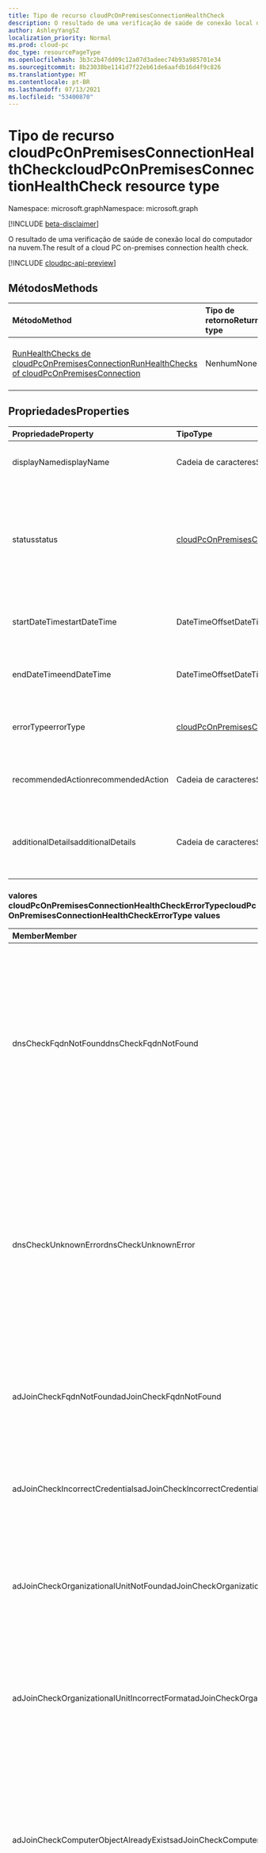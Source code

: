 ```yaml
---
title: Tipo de recurso cloudPcOnPremisesConnectionHealthCheck
description: O resultado de uma verificação de saúde de conexão local do computador na nuvem.
author: AshleyYangSZ
localization_priority: Normal
ms.prod: cloud-pc
doc_type: resourcePageType
ms.openlocfilehash: 3b3c2b47dd09c12a07d3adeec74b93a985701e34
ms.sourcegitcommit: 8b23038be1141d7f22eb61de6aafdb16d4f9c826
ms.translationtype: MT
ms.contentlocale: pt-BR
ms.lasthandoff: 07/13/2021
ms.locfileid: "53400870"
---
```

# <a name="cloudpconpremisesconnectionhealthcheck-resource-type"></a><span data-ttu-id="31f58-103">Tipo de recurso cloudPcOnPremisesConnectionHealthCheck</span><span class="sxs-lookup"><span data-stu-id="31f58-103">cloudPcOnPremisesConnectionHealthCheck resource type</span></span>

<span data-ttu-id="31f58-104">Namespace: microsoft.graph</span><span class="sxs-lookup"><span data-stu-id="31f58-104">Namespace: microsoft.graph</span></span>

[!INCLUDE [beta-disclaimer](../../includes/beta-disclaimer.md)]

<span data-ttu-id="31f58-105">O resultado de uma verificação de saúde de conexão local do computador na nuvem.</span><span class="sxs-lookup"><span data-stu-id="31f58-105">The result of a cloud PC on-premises connection health check.</span></span>

[!INCLUDE [cloudpc-api-preview](../../includes/cloudpc-api-preview.md)]

## <a name="methods"></a><span data-ttu-id="31f58-106">Métodos</span><span class="sxs-lookup"><span data-stu-id="31f58-106">Methods</span></span>

|<span data-ttu-id="31f58-107">Método</span><span class="sxs-lookup"><span data-stu-id="31f58-107">Method</span></span>|<span data-ttu-id="31f58-108">Tipo de retorno</span><span class="sxs-lookup"><span data-stu-id="31f58-108">Return type</span></span>|<span data-ttu-id="31f58-109">Descrição</span><span class="sxs-lookup"><span data-stu-id="31f58-109">Description</span></span>|
|:---|:---|:---|
|[<span data-ttu-id="31f58-110">RunHealthChecks de cloudPcOnPremisesConnection</span><span class="sxs-lookup"><span data-stu-id="31f58-110">RunHealthChecks of cloudPcOnPremisesConnection</span></span>](../api/cloudpconpremisesconnection-runhealthcheck.md)|<span data-ttu-id="31f58-111">Nenhum</span><span class="sxs-lookup"><span data-stu-id="31f58-111">None</span></span>|<span data-ttu-id="31f58-112">Execute as verificações de saúde de [um cloudPcOnPremisesConnection](../resources/cloudpconpremisesconnection.md).</span><span class="sxs-lookup"><span data-stu-id="31f58-112">Run the health checks of a [cloudPcOnPremisesConnection](../resources/cloudpconpremisesconnection.md).</span></span>|

## <a name="properties"></a><span data-ttu-id="31f58-113">Propriedades</span><span class="sxs-lookup"><span data-stu-id="31f58-113">Properties</span></span>

|<span data-ttu-id="31f58-114">Propriedade</span><span class="sxs-lookup"><span data-stu-id="31f58-114">Property</span></span>|<span data-ttu-id="31f58-115">Tipo</span><span class="sxs-lookup"><span data-stu-id="31f58-115">Type</span></span>|<span data-ttu-id="31f58-116">Descrição</span><span class="sxs-lookup"><span data-stu-id="31f58-116">Description</span></span>|
|:---|:---|:---|
|<span data-ttu-id="31f58-117">displayName</span><span class="sxs-lookup"><span data-stu-id="31f58-117">displayName</span></span>|<span data-ttu-id="31f58-118">Cadeia de caracteres</span><span class="sxs-lookup"><span data-stu-id="31f58-118">String</span></span>|<span data-ttu-id="31f58-119">O nome de exibição desse item de verificação de saúde.</span><span class="sxs-lookup"><span data-stu-id="31f58-119">The display name for this health check item.</span></span>|
|<span data-ttu-id="31f58-120">status</span><span class="sxs-lookup"><span data-stu-id="31f58-120">status</span></span>|[<span data-ttu-id="31f58-121">cloudPcOnPremisesConnectionStatus</span><span class="sxs-lookup"><span data-stu-id="31f58-121">cloudPcOnPremisesConnectionStatus</span></span>](../resources/cloudpconpremisesconnection.md#cloudpconpremisesconnectionstatus-values)|<span data-ttu-id="31f58-122">O status do item de verificação de saúde.</span><span class="sxs-lookup"><span data-stu-id="31f58-122">The status of the health check item.</span></span> <span data-ttu-id="31f58-123">Os valores possíveis são: `pending`, `running`, `passed`, `failed`, `unknownFutureValue`.</span><span class="sxs-lookup"><span data-stu-id="31f58-123">Possible values are: `pending`, `running`, `passed`, `failed`, `unknownFutureValue`.</span></span> <span data-ttu-id="31f58-124">Somente leitura.</span><span class="sxs-lookup"><span data-stu-id="31f58-124">Read-only.</span></span>|
|<span data-ttu-id="31f58-125">startDateTime</span><span class="sxs-lookup"><span data-stu-id="31f58-125">startDateTime</span></span>|<span data-ttu-id="31f58-126">DateTimeOffset</span><span class="sxs-lookup"><span data-stu-id="31f58-126">DateTimeOffset</span></span>|<span data-ttu-id="31f58-127">A hora de início do item de verificação de saúde.</span><span class="sxs-lookup"><span data-stu-id="31f58-127">The start time of the health check item.</span></span> <span data-ttu-id="31f58-128">Somente leitura.</span><span class="sxs-lookup"><span data-stu-id="31f58-128">Read-only.</span></span>|
|<span data-ttu-id="31f58-129">endDateTime</span><span class="sxs-lookup"><span data-stu-id="31f58-129">endDateTime</span></span>|<span data-ttu-id="31f58-130">DateTimeOffset</span><span class="sxs-lookup"><span data-stu-id="31f58-130">DateTimeOffset</span></span>|<span data-ttu-id="31f58-131">A hora de término do item de verificação de saúde.</span><span class="sxs-lookup"><span data-stu-id="31f58-131">The end time of the health check item.</span></span> <span data-ttu-id="31f58-132">Somente leitura.</span><span class="sxs-lookup"><span data-stu-id="31f58-132">Read-only.</span></span>|
|<span data-ttu-id="31f58-133">errorType</span><span class="sxs-lookup"><span data-stu-id="31f58-133">errorType</span></span>|[<span data-ttu-id="31f58-134">cloudPcOnPremisesConnectionHealthCheckErrorType</span><span class="sxs-lookup"><span data-stu-id="31f58-134">cloudPcOnPremisesConnectionHealthCheckErrorType</span></span>](#cloudpconpremisesconnectionhealthcheckerrortype-values)|<span data-ttu-id="31f58-135">O tipo de erro que ocorreu durante essa verificação de saúde.</span><span class="sxs-lookup"><span data-stu-id="31f58-135">The type of error that occurred during this health check.</span></span>|
|<span data-ttu-id="31f58-136">recommendedAction</span><span class="sxs-lookup"><span data-stu-id="31f58-136">recommendedAction</span></span>|<span data-ttu-id="31f58-137">Cadeia de caracteres</span><span class="sxs-lookup"><span data-stu-id="31f58-137">String</span></span>|<span data-ttu-id="31f58-138">A ação recomendada para corrigir o erro correspondente.</span><span class="sxs-lookup"><span data-stu-id="31f58-138">The recommended action to fix the corresponding error.</span></span>|
|<span data-ttu-id="31f58-139">additionalDetails</span><span class="sxs-lookup"><span data-stu-id="31f58-139">additionalDetails</span></span>|<span data-ttu-id="31f58-140">Cadeia de caracteres</span><span class="sxs-lookup"><span data-stu-id="31f58-140">String</span></span>|<span data-ttu-id="31f58-141">Detalhes adicionais sobre a verificação de saúde ou a ação recomendada.</span><span class="sxs-lookup"><span data-stu-id="31f58-141">Additional details about the health check or the recommended action.</span></span>|

### <a name="cloudpconpremisesconnectionhealthcheckerrortype-values"></a><span data-ttu-id="31f58-142">valores cloudPcOnPremisesConnectionHealthCheckErrorType</span><span class="sxs-lookup"><span data-stu-id="31f58-142">cloudPcOnPremisesConnectionHealthCheckErrorType values</span></span>

|<span data-ttu-id="31f58-143">Member</span><span class="sxs-lookup"><span data-stu-id="31f58-143">Member</span></span>|<span data-ttu-id="31f58-144">Descrição</span><span class="sxs-lookup"><span data-stu-id="31f58-144">Description</span></span>|
|:---|:---|
|<span data-ttu-id="31f58-145">dnsCheckFqdnNotFound</span><span class="sxs-lookup"><span data-stu-id="31f58-145">dnsCheckFqdnNotFound</span></span>|<span data-ttu-id="31f58-146">A resolução DNS falhou para o nome de domínio.</span><span class="sxs-lookup"><span data-stu-id="31f58-146">The DNS resolution failed for the domain name.</span></span> <span data-ttu-id="31f58-147">Possíveis causas de erro: 1.</span><span class="sxs-lookup"><span data-stu-id="31f58-147">Possible error causes: 1.</span></span> <span data-ttu-id="31f58-148">O servidor DNS do Azure vNet especificado não pode resolver o nome de domínio.</span><span class="sxs-lookup"><span data-stu-id="31f58-148">The specified Azure vNet's DNS server can't resolve the domain name.</span></span> <span data-ttu-id="31f58-149">Atualize a vNet com um servidor DNS apropriado; 2.</span><span class="sxs-lookup"><span data-stu-id="31f58-149">Please update the vNet with an appropriate DNS server; 2.</span></span> <span data-ttu-id="31f58-150">O nome de domínio fornecido não existe ou não está correto.</span><span class="sxs-lookup"><span data-stu-id="31f58-150">The domain name provided doesn't exist or isn't correct.</span></span> <span data-ttu-id="31f58-151">Atualize a conexão de rede local com o nome de domínio correto.</span><span class="sxs-lookup"><span data-stu-id="31f58-151">Please update the on-premises network connection with the correct domain name.</span></span> <span data-ttu-id="31f58-152">Verifique se a vNet definida na conexão de rede local pode resolver o nome de domínio.</span><span class="sxs-lookup"><span data-stu-id="31f58-152">Please make sure that the vNet defined in the on-premises network connection can resolve the domain name.</span></span>|
|<span data-ttu-id="31f58-153">dnsCheckUnknownError</span><span class="sxs-lookup"><span data-stu-id="31f58-153">dnsCheckUnknownError</span></span>|<span data-ttu-id="31f58-154">A resolução DNS falhou para o nome de domínio.</span><span class="sxs-lookup"><span data-stu-id="31f58-154">The DNS resolution failed for the domain name.</span></span> <span data-ttu-id="31f58-155">Possíveis causas de erro: 1.</span><span class="sxs-lookup"><span data-stu-id="31f58-155">Possible error causes: 1.</span></span> <span data-ttu-id="31f58-156">O servidor DNS do Azure vNet especificado não pode resolver o nome de domínio.</span><span class="sxs-lookup"><span data-stu-id="31f58-156">The specified Azure vNet's DNS server can't resolve the domain name.</span></span> <span data-ttu-id="31f58-157">Atualize a vNet com um servidor DNS apropriado; 2.</span><span class="sxs-lookup"><span data-stu-id="31f58-157">Please update the vNet with an appropriate DNS server; 2.</span></span> <span data-ttu-id="31f58-158">O nome de domínio fornecido não existe ou não está correto.</span><span class="sxs-lookup"><span data-stu-id="31f58-158">The domain name provided doesn't exist or isn't correct.</span></span> <span data-ttu-id="31f58-159">Atualize a conexão de rede local com o nome de domínio correto.</span><span class="sxs-lookup"><span data-stu-id="31f58-159">Please update the on-premises network connection with the correct domain name.</span></span> <span data-ttu-id="31f58-160">Verifique se a vNet definida na conexão de rede local pode resolver o nome de domínio.</span><span class="sxs-lookup"><span data-stu-id="31f58-160">Please make sure that the vNet defined in the on-premises network connection can resolve the domain name.</span></span>|
|<span data-ttu-id="31f58-161">adJoinCheckFqdnNotFound</span><span class="sxs-lookup"><span data-stu-id="31f58-161">adJoinCheckFqdnNotFound</span></span>|<span data-ttu-id="31f58-162">A verificação de junção de domínio falhou porque o nome de domínio não pôde ser encontrado.</span><span class="sxs-lookup"><span data-stu-id="31f58-162">The domain join check failed because the domain name couldn't be found.</span></span> <span data-ttu-id="31f58-163">Verifique se um controlador de domínio para o nome de domínio pode ser contatado pela vNet definida na conexão de rede local.</span><span class="sxs-lookup"><span data-stu-id="31f58-163">Please make sure a domain controller for the domain name can be contacted by the vNet defined in the on-premises network connection.</span></span>|
|<span data-ttu-id="31f58-164">adJoinCheckIncorrectCredentials</span><span class="sxs-lookup"><span data-stu-id="31f58-164">adJoinCheckIncorrectCredentials</span></span>|<span data-ttu-id="31f58-165">A verificação de junção de domínio falhou porque as credenciais fornecidas para o domínio não estão corretas.</span><span class="sxs-lookup"><span data-stu-id="31f58-165">The domain join check failed because the credentials provided for the domain aren't correct.</span></span> <span data-ttu-id="31f58-166">Atualize a conexão de rede local com credenciais corretas.</span><span class="sxs-lookup"><span data-stu-id="31f58-166">Please update the on-premises network connection with correct credentials.</span></span>|
|<span data-ttu-id="31f58-167">adJoinCheckOrganizationalUnitNotFound</span><span class="sxs-lookup"><span data-stu-id="31f58-167">adJoinCheckOrganizationalUnitNotFound</span></span>|<span data-ttu-id="31f58-168">A verificação de junção de domínio falhou porque a unidade organizacional (OU) não pode ser encontrada.</span><span class="sxs-lookup"><span data-stu-id="31f58-168">The domain join check failed because the organizational unit (OU) can't be found.</span></span> <span data-ttu-id="31f58-169">Forneça uma UO no domínio.</span><span class="sxs-lookup"><span data-stu-id="31f58-169">Please provide an OU in the domain.</span></span> <span data-ttu-id="31f58-170">A UO deve estar no formato de nome diferenciado.</span><span class="sxs-lookup"><span data-stu-id="31f58-170">The OU must be in distinguished name format.</span></span> <span data-ttu-id="31f58-171">Formato de exemplo: "OU=OU1,OU=OU2,OU=OU3,DC=DC1".</span><span class="sxs-lookup"><span data-stu-id="31f58-171">Example format: “OU=OU1,OU=OU2,OU=OU3,DC=DC1”.</span></span>|
|<span data-ttu-id="31f58-172">adJoinCheckOrganizationalUnitIncorrectFormat</span><span class="sxs-lookup"><span data-stu-id="31f58-172">adJoinCheckOrganizationalUnitIncorrectFormat</span></span>|<span data-ttu-id="31f58-173">A verificação de junção de domínio falhou porque a unidade organizacional (OU) não pode ser encontrada.</span><span class="sxs-lookup"><span data-stu-id="31f58-173">The domain join check failed because the organizational unit (OU) can't be found.</span></span> <span data-ttu-id="31f58-174">Forneça uma UO no domínio.</span><span class="sxs-lookup"><span data-stu-id="31f58-174">Please provide an OU in the domain.</span></span> <span data-ttu-id="31f58-175">A UO deve estar no formato de nome diferenciado.</span><span class="sxs-lookup"><span data-stu-id="31f58-175">The OU must be in distinguished name format.</span></span> <span data-ttu-id="31f58-176">Formato de exemplo: "OU=OU1,OU=OU2,OU=OU3,DC=DC1".</span><span class="sxs-lookup"><span data-stu-id="31f58-176">Example format: “OU=OU1,OU=OU2,OU=OU3,DC=DC1”.</span></span>|
|<span data-ttu-id="31f58-177">adJoinCheckComputerObjectAlreadyExists</span><span class="sxs-lookup"><span data-stu-id="31f58-177">adJoinCheckComputerObjectAlreadyExists</span></span>|<span data-ttu-id="31f58-178">A conta do computador não pode ser encontrada na unidade organizacional (OU) fornecida na conexão de rede local, mas o nome do computador já existe no domínio.</span><span class="sxs-lookup"><span data-stu-id="31f58-178">The computer account can't be found in the organizational unit (OU) provided in the on-premises network connection but the computer name already exists in the domain.</span></span> <span data-ttu-id="31f58-179">Isso geralmente ocorre depois que o objeto do computador foi movido para fora da UO configurada na conexão de rede local.</span><span class="sxs-lookup"><span data-stu-id="31f58-179">This often occurs after the computer object was moved out of the OU configured in the on-premises network connection.</span></span> <span data-ttu-id="31f58-180">Mova o objeto do computador de volta para a UO de destino.</span><span class="sxs-lookup"><span data-stu-id="31f58-180">Please move the computer object back to the target OU.</span></span>|
|<span data-ttu-id="31f58-181">adJoinCheckAccessDenied</span><span class="sxs-lookup"><span data-stu-id="31f58-181">adJoinCheckAccessDenied</span></span>|<span data-ttu-id="31f58-182">A verificação de junção de domínio falhou porque a conta de usuário fornecida não tem permissões suficientes para ingressar no domínio.</span><span class="sxs-lookup"><span data-stu-id="31f58-182">The domain join check failed because the user account provided doesn't have sufficient permissions to join the domain.</span></span> <span data-ttu-id="31f58-183">Verifique se a conta fornecida tem permissões suficientes ou altere a conta de usuário definida nas propriedades de conexão de rede local.</span><span class="sxs-lookup"><span data-stu-id="31f58-183">Please make sure that the account provided has sufficient permissions or change the user account defined in the on-premises network connection properties.</span></span> <span data-ttu-id="31f58-184">Permissões necessárias: Criar *objetos de computador e* Excluir objetos de *computador*.</span><span class="sxs-lookup"><span data-stu-id="31f58-184">Permissions needed: *Create computer objects* and *Delete computer objects*.</span></span>|
|<span data-ttu-id="31f58-185">adJoinCheckUnknownError</span><span class="sxs-lookup"><span data-stu-id="31f58-185">adJoinCheckUnknownError</span></span>|<span data-ttu-id="31f58-186">A verificação de junção de domínio falhou devido a um erro desconhecido.</span><span class="sxs-lookup"><span data-stu-id="31f58-186">The domain join check failed due to an unknown error.</span></span> <span data-ttu-id="31f58-187">Certifique-se de que a conexão de rede local possa ingressar com êxito no domínio usando os detalhes fornecidos.</span><span class="sxs-lookup"><span data-stu-id="31f58-187">Please make sure that the on-premises network connection can successfully join the domain using the details provided.</span></span>|
|<span data-ttu-id="31f58-188">endpointConnectivityCheckCloudPcUrlNotAllowListed</span><span class="sxs-lookup"><span data-stu-id="31f58-188">endpointConnectivityCheckCloudPcUrlNotAllowListed</span></span>|<span data-ttu-id="31f58-189">Durante o provisionamento, uma ou mais URLs necessárias não puderam ser contatadas.</span><span class="sxs-lookup"><span data-stu-id="31f58-189">During provisioning, one or more required URLs couldn't be contacted.</span></span> <span data-ttu-id="31f58-190">Verifique se todas as URLs necessárias são permitidas por meio dos firewalls e proxies.</span><span class="sxs-lookup"><span data-stu-id="31f58-190">Please make sure that all of the required URLs are allowed through the firewalls and proxies.</span></span>|
|<span data-ttu-id="31f58-191">endpointConnectivityCheckWVDUrlNotAllowListed</span><span class="sxs-lookup"><span data-stu-id="31f58-191">endpointConnectivityCheckWVDUrlNotAllowListed</span></span>|<span data-ttu-id="31f58-192">Durante o provisionamento, uma ou mais URLs WVD necessárias não puderam ser contatadas.</span><span class="sxs-lookup"><span data-stu-id="31f58-192">During provisioning, one or more required WVD URLs couldn't be contacted.</span></span> <span data-ttu-id="31f58-193">Verifique se todas as URLs necessárias são permitidas por meio dos firewalls e proxies.</span><span class="sxs-lookup"><span data-stu-id="31f58-193">Please make sure that all of the required URLs are allowed through the firewalls and proxies.</span></span>|
|<span data-ttu-id="31f58-194">endpointConnectivityCheckIntuneUrlNotAllowListed</span><span class="sxs-lookup"><span data-stu-id="31f58-194">endpointConnectivityCheckIntuneUrlNotAllowListed</span></span>|<span data-ttu-id="31f58-195">Durante o provisionamento, uma ou mais URLs necessárias do Intune não puderam ser contatadas.</span><span class="sxs-lookup"><span data-stu-id="31f58-195">During provisioning, one or more required Intune URLs couldn’t be contacted.</span></span> <span data-ttu-id="31f58-196">Verifique se todas as URLs necessárias são permitidas por meio dos firewalls e proxies.</span><span class="sxs-lookup"><span data-stu-id="31f58-196">Please make sure that all of the required URLs are allowed through the firewalls and proxies.</span></span>|
|<span data-ttu-id="31f58-197">endpointConnectivityCheckUnknownError</span><span class="sxs-lookup"><span data-stu-id="31f58-197">endpointConnectivityCheckUnknownError</span></span>|<span data-ttu-id="31f58-198">Durante o provisionamento, uma ou mais URLs necessárias não puderam ser contatadas.</span><span class="sxs-lookup"><span data-stu-id="31f58-198">During provisioning, one or more required URLs couldn't be contacted.</span></span> <span data-ttu-id="31f58-199">Verifique se todas as URLs necessárias são permitidas por meio dos firewalls e proxies.</span><span class="sxs-lookup"><span data-stu-id="31f58-199">Please make sure that all of the required URLs are allowed through the firewalls and proxies.</span></span>|
|<span data-ttu-id="31f58-200">azureAdDeviceSyncCheckDeviceNotFound</span><span class="sxs-lookup"><span data-stu-id="31f58-200">azureAdDeviceSyncCheckDeviceNotFound</span></span>|<span data-ttu-id="31f58-201">O objeto do computador do computador na nuvem não pode ser encontrado no Azure Active Directory (Azure AD).</span><span class="sxs-lookup"><span data-stu-id="31f58-201">The cloud PC computer object can't be found in Azure Active Directory (Azure AD).</span></span> <span data-ttu-id="31f58-202">Certifique-se de que a conexão do Azure AD funcione e sincronize com frequência para que os objetos do computador do computador na nuvem sejam sincronizados com o Azure AD.</span><span class="sxs-lookup"><span data-stu-id="31f58-202">Please make sure that Azure AD connect works and syncs frequently so that the cloud PC computer objects are synced to Azure AD.</span></span> <span data-ttu-id="31f58-203">A sincronização de dispositivos do Azure AD deve ser habilitada e sincronizada nos últimos 60 minutos.</span><span class="sxs-lookup"><span data-stu-id="31f58-203">Azure AD device sync must be enabled and synced within the last 60 minutes.</span></span>|
|<span data-ttu-id="31f58-204">azureAdDeviceSyncCheckLongSyncCircle</span><span class="sxs-lookup"><span data-stu-id="31f58-204">azureAdDeviceSyncCheckLongSyncCircle</span></span>|<span data-ttu-id="31f58-205">A verificação se o objeto do computador do computador na nuvem foi sincronizado com Azure Active Directory (Azure AD) foi o tempo de tempo. Certifique-se de que a conexão do Azure AD funcione e sincronize com frequência para que os objetos do computador do computador na nuvem sejam sincronizados com o Azure AD.</span><span class="sxs-lookup"><span data-stu-id="31f58-205">The check whether the cloud PC computer object has been synced to Azure Active Directory (Azure AD) has timed out. Please make sure that Azure AD connect works and syncs frequently so that the cloud PC computer objects are synced to Azure AD.</span></span> <span data-ttu-id="31f58-206">A sincronização de dispositivos do Azure AD deve ser habilitada e sincronizada nos últimos 60 minutos.</span><span class="sxs-lookup"><span data-stu-id="31f58-206">Azure AD device sync must be enabled and synced within the last 60 minutes.</span></span>|
|<span data-ttu-id="31f58-207">azureAdDeviceSyncCheckUnknownError</span><span class="sxs-lookup"><span data-stu-id="31f58-207">azureAdDeviceSyncCheckUnknownError</span></span>|<span data-ttu-id="31f58-208">Falha na Azure Active Directory de conectividade híbrida (Azure AD).</span><span class="sxs-lookup"><span data-stu-id="31f58-208">Hybrid Azure Active Directory (Azure AD) connectivity check failed.</span></span> <span data-ttu-id="31f58-209">Certifique-se de que a conexão do Azure AD funcione e sincronize com frequência para que os objetos do computador do computador na nuvem sejam sincronizados com o Azure AD.</span><span class="sxs-lookup"><span data-stu-id="31f58-209">Please make sure that Azure AD connect works and syncs frequently so that the cloud PC computer objects are synced to Azure AD.</span></span> <span data-ttu-id="31f58-210">A sincronização de dispositivos do Azure AD deve ser habilitada e sincronizada nos últimos 60 minutos.</span><span class="sxs-lookup"><span data-stu-id="31f58-210">Azure AD device sync must be enabled and synced within the last 60 minutes.</span></span>|
|<span data-ttu-id="31f58-211">resourceAvailabilityCheckNoSubnetIP</span><span class="sxs-lookup"><span data-stu-id="31f58-211">resourceAvailabilityCheckNoSubnetIP</span></span>|<span data-ttu-id="31f58-212">A sub-rede fornecida não tem endereços IP disponíveis.</span><span class="sxs-lookup"><span data-stu-id="31f58-212">The subnet provided doesn't have IP addresses available.</span></span> <span data-ttu-id="31f58-213">Verifique se a sub-rede fornecida na conexão de rede local tem endereços IP suficientes disponíveis.</span><span class="sxs-lookup"><span data-stu-id="31f58-213">Please make sure that the subnet provided in the on-premises network connection has sufficient IP addresses available.</span></span> <span data-ttu-id="31f58-214">Expanda a sub-rede selecionada atual ou selecione uma sub-rede diferente a ser usada para provisionamento.</span><span class="sxs-lookup"><span data-stu-id="31f58-214">Please expand the current selected subnet or select a different subnet to be used for provisioning.</span></span>|
|<span data-ttu-id="31f58-215">resourceAvailabilityCheckSubscriptionDisabled</span><span class="sxs-lookup"><span data-stu-id="31f58-215">resourceAvailabilityCheckSubscriptionDisabled</span></span>|<span data-ttu-id="31f58-216">A assinatura do Azure fornecida está desabilitada.</span><span class="sxs-lookup"><span data-stu-id="31f58-216">The Azure subscription provided is disabled.</span></span> <span data-ttu-id="31f58-217">Verifique se a assinatura do Azure está habilitada e disponível para provisionamento.</span><span class="sxs-lookup"><span data-stu-id="31f58-217">Please make sure that the Azure subscription is enabled and available for provisioning.</span></span>|
|<span data-ttu-id="31f58-218">resourceAvailabilityCheckAzurePolicyViolation</span><span class="sxs-lookup"><span data-stu-id="31f58-218">resourceAvailabilityCheckAzurePolicyViolation</span></span>|<span data-ttu-id="31f58-219">A assinatura do Azure fornecida não pode ser encontrada.</span><span class="sxs-lookup"><span data-stu-id="31f58-219">The Azure subscription provided can't be found.</span></span> <span data-ttu-id="31f58-220">Verifique se a assinatura do Azure está disponível para provisionamento.</span><span class="sxs-lookup"><span data-stu-id="31f58-220">Please ensure that the Azure subscription is available for provisioning.</span></span>|
|<span data-ttu-id="31f58-221">resourceAvailabilityCheckSubscriptionNotFound</span><span class="sxs-lookup"><span data-stu-id="31f58-221">resourceAvailabilityCheckSubscriptionNotFound</span></span>|<span data-ttu-id="31f58-222">A assinatura do Azure fornecida não pode ser acessada.</span><span class="sxs-lookup"><span data-stu-id="31f58-222">The Azure subscription provided can't be accessed.</span></span> <span data-ttu-id="31f58-223">Verifique se a assinatura do Azure está disponível para provisionamento.</span><span class="sxs-lookup"><span data-stu-id="31f58-223">Please ensure that the Azure subscription is available for provisioning.</span></span>|
|<span data-ttu-id="31f58-224">resourceAvailabilityCheckSubscriptionTransferred</span><span class="sxs-lookup"><span data-stu-id="31f58-224">resourceAvailabilityCheckSubscriptionTransferred</span></span>|<span data-ttu-id="31f58-225">A assinatura do Azure fornecida não pode ser acessada.</span><span class="sxs-lookup"><span data-stu-id="31f58-225">The Azure subscription provided can't be accessed.</span></span> <span data-ttu-id="31f58-226">Verifique se a assinatura do Azure está disponível para provisionamento.</span><span class="sxs-lookup"><span data-stu-id="31f58-226">Please ensure that the Azure subscription is available for provisioning.</span></span>|
|<span data-ttu-id="31f58-227">resourceAvailabilityCheckGeneralSubscriptionError</span><span class="sxs-lookup"><span data-stu-id="31f58-227">resourceAvailabilityCheckGeneralSubscriptionError</span></span>|<span data-ttu-id="31f58-228">Uma política do Azure está restringindo a criação de recursos.</span><span class="sxs-lookup"><span data-stu-id="31f58-228">An Azure policy is restricting the creation of resources.</span></span> <span data-ttu-id="31f58-229">Verifique se não há nenhuma política do Azure que restrinja a criação de recursos no grupo de assinaturas e/ou recursos.</span><span class="sxs-lookup"><span data-stu-id="31f58-229">Please ensure that there is no Azure policy that restricts creating resources in the subscription and/or resource group.</span></span>|
|<span data-ttu-id="31f58-230">resourceAvailabilityCheckUnsupportedVNetRegion</span><span class="sxs-lookup"><span data-stu-id="31f58-230">resourceAvailabilityCheckUnsupportedVNetRegion</span></span>|<span data-ttu-id="31f58-231">O vNet selecionado está localizado em uma região sem suporte.</span><span class="sxs-lookup"><span data-stu-id="31f58-231">The selected vNet is located in an unsupported region.</span></span> <span data-ttu-id="31f58-232">Verifique se o vNet selecionado está localizado em uma região com suporte.</span><span class="sxs-lookup"><span data-stu-id="31f58-232">Please ensure that the selected vNet is located in a supported region.</span></span>|
|<span data-ttu-id="31f58-233">resourceAvailabilityCheckUnknownError</span><span class="sxs-lookup"><span data-stu-id="31f58-233">resourceAvailabilityCheckUnknownError</span></span>|<span data-ttu-id="31f58-234">A verificação de disponibilidade de recursos do Azure falhou devido a um erro desconhecido.</span><span class="sxs-lookup"><span data-stu-id="31f58-234">The resource availability check for Azure resources failed due to an unknown error.</span></span> <span data-ttu-id="31f58-235">Verifique se todos os recursos do Azure atendem aos pré-requisitos.</span><span class="sxs-lookup"><span data-stu-id="31f58-235">Please ensure that all Azure resources meet the prerequisites.</span></span>|
|<span data-ttu-id="31f58-236">permissionCheckNoSubscriptionReaderRole</span><span class="sxs-lookup"><span data-stu-id="31f58-236">permissionCheckNoSubscriptionReaderRole</span></span>|<span data-ttu-id="31f58-237">A entidade de serviço de computador na nuvem não tem permissões suficientes na assinatura do Azure.</span><span class="sxs-lookup"><span data-stu-id="31f58-237">The cloud PC service principal doesn't have sufficient permissions on the Azure subscription.</span></span> <span data-ttu-id="31f58-238">Certifique-se de que a entidade de serviço do computador na nuvem tenha as *permissões Reader* na assinatura.</span><span class="sxs-lookup"><span data-stu-id="31f58-238">Please make sure that the cloud PC service principal has the *Reader* permissions on the subscription.</span></span>|
|<span data-ttu-id="31f58-239">permissionCheckNoResourceGroupOwnerRole</span><span class="sxs-lookup"><span data-stu-id="31f58-239">permissionCheckNoResourceGroupOwnerRole</span></span>|<span data-ttu-id="31f58-240">A entidade de serviço de computador na nuvem não tem permissões suficientes no grupo de recursos do Azure.</span><span class="sxs-lookup"><span data-stu-id="31f58-240">The cloud PC service principal doesn't have sufficient permissions on the Azure resource group.</span></span> <span data-ttu-id="31f58-241">Verifique se a entidade de serviço do computador na nuvem tem as *permissões Owner* no grupo de recursos.</span><span class="sxs-lookup"><span data-stu-id="31f58-241">Please make sure that the cloud PC service principal has the *Owner* permissions on the resource group.</span></span> |
|<span data-ttu-id="31f58-242">permissionCheckNoVNetContributorRole</span><span class="sxs-lookup"><span data-stu-id="31f58-242">permissionCheckNoVNetContributorRole</span></span>|<span data-ttu-id="31f58-243">A entidade de serviço de computador na nuvem não tem permissões suficientes na vNet do Azure.</span><span class="sxs-lookup"><span data-stu-id="31f58-243">The cloud PC service principal doesn't have sufficient permissions on the Azure vNet.</span></span> <span data-ttu-id="31f58-244">Verifique se o serviço de computador na nuvem tem as *permissões do* colaborador de rede na vNet.</span><span class="sxs-lookup"><span data-stu-id="31f58-244">Please make sure that the cloud PC service has the *Network contributor* permissions on the vNet.</span></span>|
|<span data-ttu-id="31f58-245">permissionCheckNoResourceGroupNetworkContributorRole</span><span class="sxs-lookup"><span data-stu-id="31f58-245">permissionCheckNoResourceGroupNetworkContributorRole</span></span>|<span data-ttu-id="31f58-246">A entidade de serviço de computador na nuvem não tem permissões suficientes no grupo de recursos do Azure.</span><span class="sxs-lookup"><span data-stu-id="31f58-246">Cloud PC service principal doesn't have sufficient permissions on the Azure resource group.</span></span> <span data-ttu-id="31f58-247">Verifique se o aplicativo tem permissões de colaboradores de rede no grupo de recursos.</span><span class="sxs-lookup"><span data-stu-id="31f58-247">Please make sure that the  application has Network contributor permissions on the resource group.</span></span>|
|<span data-ttu-id="31f58-248">permissionCheckUnknownError</span><span class="sxs-lookup"><span data-stu-id="31f58-248">permissionCheckUnknownError</span></span>|<span data-ttu-id="31f58-249">A entidade de serviço de computador na nuvem não tem permissões suficientes.</span><span class="sxs-lookup"><span data-stu-id="31f58-249">The cloud PC service principal doesn't have sufficient permissions.</span></span> <span data-ttu-id="31f58-250">Verifique se a entidade de serviço do computador na nuvem recebe permissões suficientes do Azure.</span><span class="sxs-lookup"><span data-stu-id="31f58-250">Please make sure that the cloud PC service principal is granted sufficient Azure permissions.</span></span>|
|<span data-ttu-id="31f58-251">internalServerErrorDeploymentCanceled</span><span class="sxs-lookup"><span data-stu-id="31f58-251">internalServerErrorDeploymentCanceled</span></span>|<span data-ttu-id="31f58-252">A implantação foi cancelada.</span><span class="sxs-lookup"><span data-stu-id="31f58-252">The deployment was canceled.</span></span> <span data-ttu-id="31f58-253">Tente novamente mais tarde.</span><span class="sxs-lookup"><span data-stu-id="31f58-253">Please try again later.</span></span> <span data-ttu-id="31f58-254">Se o problema persistir, entre em contato com o suporte.</span><span class="sxs-lookup"><span data-stu-id="31f58-254">If the problem persists, please contact support.</span></span>|
|<span data-ttu-id="31f58-255">internalServerErrorAllocateResourceFailed</span><span class="sxs-lookup"><span data-stu-id="31f58-255">internalServerErrorAllocateResourceFailed</span></span>|<span data-ttu-id="31f58-256">A alocação de recursos falhou.</span><span class="sxs-lookup"><span data-stu-id="31f58-256">The allocation of resources failed.</span></span> <span data-ttu-id="31f58-257">Tente novamente mais tarde.</span><span class="sxs-lookup"><span data-stu-id="31f58-257">Please try again later.</span></span> <span data-ttu-id="31f58-258">Se o problema persistir, entre em contato com o suporte.</span><span class="sxs-lookup"><span data-stu-id="31f58-258">If the problem persists, please contact support.</span></span>|
|<span data-ttu-id="31f58-259">internalServerErrorVMDeploymentTimeout</span><span class="sxs-lookup"><span data-stu-id="31f58-259">internalServerErrorVMDeploymentTimeout</span></span>|<span data-ttu-id="31f58-260">O tempo de implantação da máquina virtual foi o tempo de implantação. Tente novamente mais tarde.</span><span class="sxs-lookup"><span data-stu-id="31f58-260">The virtual machine deployment timed out. Please try again later.</span></span> <span data-ttu-id="31f58-261">Se o problema persistir, entre em contato com o suporte.</span><span class="sxs-lookup"><span data-stu-id="31f58-261">If the problem persists, please contact support.</span></span>|
|<span data-ttu-id="31f58-262">internalServerErrorUnableToRunDscScript</span><span class="sxs-lookup"><span data-stu-id="31f58-262">internalServerErrorUnableToRunDscScript</span></span>|<span data-ttu-id="31f58-263">Durante o provisionamento, alguns scripts DSC do PowerShell são executados no computador de nuvem.</span><span class="sxs-lookup"><span data-stu-id="31f58-263">During provisioning, some PowerShell DSC scripts are executed on the cloud PC.</span></span> <span data-ttu-id="31f58-264">Não é possível baixar esses scripts DSC ou executá-los durante a verificação de saúde.</span><span class="sxs-lookup"><span data-stu-id="31f58-264">Unable to either download these DSC scripts or execute them during the health check.</span></span> <span data-ttu-id="31f58-265">Verifique se a vNet tem acesso irrestrito aos pontos de extremidade necessários, e o PowerShell não está bloqueado no ambiente ou na Política de Grupo.</span><span class="sxs-lookup"><span data-stu-id="31f58-265">Please ensure vNet has unrestricted access to the required endpoints, and PowerShell isn't blocked in the environment or Group Policy.</span></span>|
|<span data-ttu-id="31f58-266">internalServerUnknownError</span><span class="sxs-lookup"><span data-stu-id="31f58-266">internalServerUnknownError</span></span>|<span data-ttu-id="31f58-267">O provisionamento falhou devido a um erro interno.</span><span class="sxs-lookup"><span data-stu-id="31f58-267">The provisioning has failed due to an internal error.</span></span> <span data-ttu-id="31f58-268">Entre em contato com o suporte ao cliente.</span><span class="sxs-lookup"><span data-stu-id="31f58-268">Please contact customer support.</span></span>|

## <a name="relationships"></a><span data-ttu-id="31f58-269">Relações</span><span class="sxs-lookup"><span data-stu-id="31f58-269">Relationships</span></span>

<span data-ttu-id="31f58-270">Nenhum</span><span class="sxs-lookup"><span data-stu-id="31f58-270">None.</span></span>

## <a name="json-representation"></a><span data-ttu-id="31f58-271">Representação JSON</span><span class="sxs-lookup"><span data-stu-id="31f58-271">JSON representation</span></span>

<span data-ttu-id="31f58-272">Veja a seguir uma representação JSON do recurso.</span><span class="sxs-lookup"><span data-stu-id="31f58-272">The following is a JSON representation of the resource.</span></span>
<!-- {
  "blockType": "resource",
  "@odata.type": "microsoft.graph.cloudPcOnPremisesConnectionHealthCheck"
}
-->

``` json
{
  "@odata.type": "#microsoft.graph.cloudPcOnPremisesConnectionHealthCheck",
  "displayName": "String",
  "status": "String",
  "startDateTime": "String (timestamp)",
  "endDateTime": "String (timestamp)",
  "errorType": "String",
  "recommendedAction": "String",
  "additionalDetails": "String"
}
```

